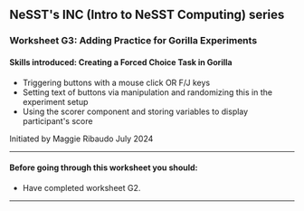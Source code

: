 ## NeSST's INC (Intro to NeSST Computing) series
### Worksheet G3: Adding Practice for Gorilla Experiments

#### Skills introduced: Creating a Forced Choice Task in Gorilla 
* Triggering buttons with a mouse click OR F/J keys
* Setting text of buttons via manipulation and randomizing this in the experiment setup
* Using the scorer component and storing variables to display participant's score

Initiated by Maggie Ribaudo July 2024

---------------------------------------------------------------------------
#### Before going through this worksheet you should:
* Have completed worksheet G2.
---------------------------------------------------------------------------
##
